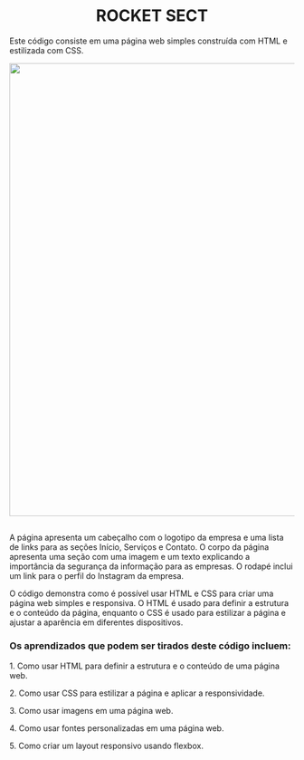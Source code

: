 <h1 align="center"> ROCKET SECT </h1>

Este código consiste em uma página web simples construída com HTML e estilizada com CSS.
<p>  </p>

<p align="center"> 
<img src="https://user-images.githubusercontent.com/113460644/234934117-45769b39-d2ac-4161-9213-b6b27851e7de.png" width="800rem">
</p>

##

<p>A página apresenta um cabeçalho com o logotipo da empresa e uma lista de links para as seções Início, Serviços e Contato. 
O corpo da página apresenta uma seção com uma imagem e um texto explicando a importância da segurança da informação para as empresas. 
O rodapé inclui um link para o perfil do Instagram da empresa.</p>

<p>O código demonstra como é possível usar HTML e CSS para criar uma página web simples e responsiva. 
O HTML é usado para definir a estrutura e o conteúdo da página, enquanto o CSS é usado para estilizar a 
página e ajustar a aparência em diferentes dispositivos.</p>

### Os aprendizados que podem ser tirados deste código incluem:

<p>1. Como usar HTML para definir a estrutura e o conteúdo de uma página web.</p></p>
<p>2. Como usar CSS para estilizar a página e aplicar a responsividade.</p>
<p>3. Como usar imagens em uma página web.</p>
<p>4. Como usar fontes personalizadas em uma página web.</p>
<p>5. Como criar um layout responsivo usando flexbox.</p>
